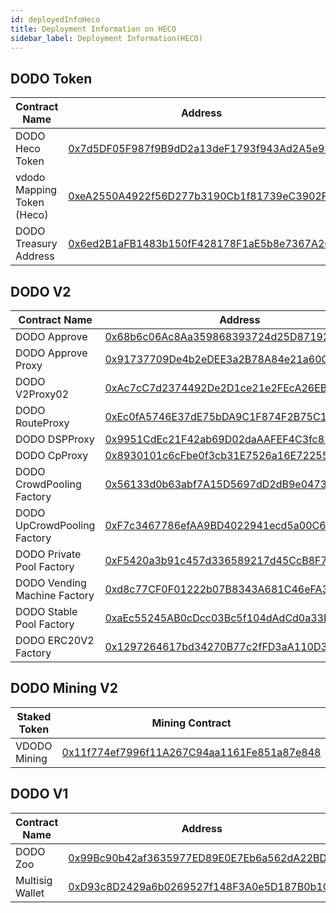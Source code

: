 ```yaml
---
id: deployedInfoHeco
title: Deployment Information on HECO 
sidebar_label: Deployment Information(HECO)
---
```


## DODO Token

| Contract Name              | Address                                                                                                              |
| -------------------------  | -------------------------------------------------------------------------------------------------------------------- |
| DODO Heco Token            | [0x7d5DF05F987f9B9dD2a13deF1793f943Ad2A5e93](https://hecoinfo.com/address/0x7d5DF05F987f9B9dD2a13deF1793f943Ad2A5e93) |
| vdodo Mapping Token (Heco) | [0xeA2550A4922f56D277b3190Cb1f81739eC3902FC](https://hecoinfo.com/address/0xeA2550A4922f56D277b3190Cb1f81739eC3902FC) |
| DODO Treasury Address      | [0x6ed2B1aFB1483b150fF428178F1aE5b8e7367A26](https://hecoinfo.com/address/0x6ed2B1aFB1483b150fF428178F1aE5b8e7367A26) |

## DODO V2

| Contract Name                  | Address                                                                                                               |
| ------------------------------ | --------------------------------------------------------------------------------------------------------------------- |
| DODO Approve                   | [0x68b6c06Ac8Aa359868393724d25D871921E97293](https://hecoinfo.com/address/0x68b6c06Ac8Aa359868393724d25D871921E97293) |
| DODO Approve Proxy             | [0x91737709De4b2eDEE3a2B78A84e21a60C0b4D70b](https://hecoinfo.com/address/0x91737709De4b2eDEE3a2B78A84e21a60C0b4D70b) |
| DODO V2Proxy02                 | [0xAc7cC7d2374492De2D1ce21e2FEcA26EB0d113e7](https://hecoinfo.com/address/0xAc7cC7d2374492De2D1ce21e2FEcA26EB0d113e7) |
| DODO RouteProxy                | [0xEc0fA5746E37dE75bDA9C1F874F2B75C12e505F6](https://hecoinfo.com/address/0xEc0fA5746E37dE75bDA9C1F874F2B75C12e505F6) |
| DODO DSPProxy                  | [0x9951CdEc21F42ab69D02daAAFEF4C3fc810B36FF](https://hecoinfo.com/address/0x9951CdEc21F42ab69D02daAAFEF4C3fc810B36FF) |
| DODO CpProxy                   | [0x8930101c6cFbe0f3cb31E7526a16E72255388E97](https://hecoinfo.com/address/0x8930101c6cFbe0f3cb31E7526a16E72255388E97) |
| DODO CrowdPooling Factory      | [0x56133d0b63abf7A15D5697dD2dB9e04730f1A9C2](https://hecoinfo.com/address/0x56133d0b63abf7A15D5697dD2dB9e04730f1A9C2) |
| DODO UpCrowdPooling Factory    | [0xF7c3467786efAA9BD4022941ecd5a00C61b17FA9](https://hecoinfo.com/address/0xF7c3467786efAA9BD4022941ecd5a00C61b17FA9) |
| DODO Private Pool Factory      | [0xF5420a3b91c457d336589217d45CcB8F7250eAed](https://hecoinfo.com/address/0xF5420a3b91c457d336589217d45CcB8F7250eAed) |
| DODO Vending Machine Factory   | [0xd8c77CF0F01222b07B8343A681C46eFA3faEa985](https://hecoinfo.com/address/0xd8c77CF0F01222b07B8343A681C46eFA3faEa985) |
| DODO Stable Pool Factory       | [0xaEc55245AB0cDcc03Bc5f104dAdCd0a33Ef50714](https://hecoinfo.com/address/0xaEc55245AB0cDcc03Bc5f104dAdCd0a33Ef50714) |
| DODO ERC20V2 Factory           | [0x1297264617bd34270B77c2fFD3aA110D3fd2f7aF](https://hecoinfo.com/address/0x1297264617bd34270B77c2fFD3aA110D3fd2f7aF) |

## DODO Mining V2

| Staked Token                   | Mining Contract                                                                                                      |
| ------------------------------ | ---------------------------------------------------------------------------------------------------------------------|
| VDODO Mining                   | [0x11f774ef7996f11A267C94aa1161Fe851a87e848](https://hecoinfo.com/address/0x11f774ef7996f11A267C94aa1161Fe851a87e848) |


## DODO V1

| Contract Name                  | Address                                                                                                               |
| ------------------------------ | --------------------------------------------------------------------------------------------------------------------  |
| DODO Zoo                       | [0x99Bc90b42af3635977ED89E0E7Eb6a562dA22BD2](https://hecoinfo.com/address/0x99Bc90b42af3635977ED89E0E7Eb6a562dA22BD2) |
| Multisig Wallet                | [0xD93c8D2429a6b0269527f148F3A0e5D187B0b1Ca](https://hecoinfo.com/address/0xD93c8D2429a6b0269527f148F3A0e5D187B0b1Ca) |

